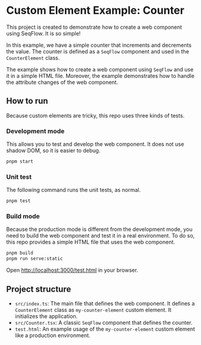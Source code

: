 # Custom Element Example: Counter

This project is created to demonstrate how to create a web component using SeqFlow. It is so simple!

In this example, we have a simple counter that increments and decrements the value. The counter is defined as a `SeqFlow` component and used in the `CounterElement` class.

The example shows how to create a web component using `SeqFlow` and use it in a simple HTML file. Moreover, the example demonstrates how to handle the attribute changes of the web component.

## How to run

Because custom elements are tricky, this repo uses three kinds of tests.

### Development mode

This allows you to test and develop the web component. It does not use shadow DOM, so it is easier to debug.

```bash
pnpm start
```

### Unit test
The following command runs the unit tests, as normal.
```bash
pnpm test
```

### Build mode
Because the production mode is different from the development mode, you need to build the web component and test it in a real environment. To do so, this repo provides a simple HTML file that uses the web component.

```bash
pnpm build
pnpm run serve:static
```

Open [http://localhost:3000/test.html](http://localhost:3000/test.html) in your browser.

## Project structure

- `src/index.ts`: The main file that defines the web component. It defines a `CounterElement` class as `my-counter-element` custom element. It initializes the application.
- `src/Counter.tsx`: A classic `SeqFlow` component that defines the counter.
- `test.html`: An example usage of the `my-counter-element` custom element like a production environment.
